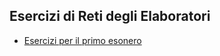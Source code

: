 ## Esercizi di Reti degli Elaboratori
- [Esercizi per il primo esonero](https://github.com/CasuFrost/University_notes/blob/main/Secondo%20Anno/Secondo%20Semestre/Reti%20di%20Elaboratori/Esercizi/Esercizi%20Esonero%201.pdf)
